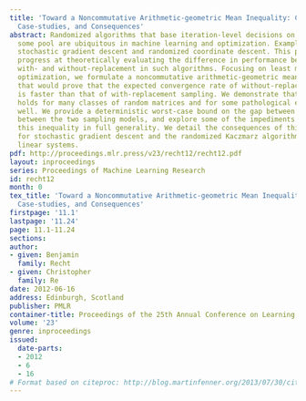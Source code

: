 ```yaml
---
title: 'Toward a Noncommutative Arithmetic-geometric Mean Inequality: Conjectures,
  Case-studies, and Consequences'
abstract: Randomized algorithms that base iteration-level decisions on samples from
  some pool are ubiquitous in machine learning and optimization. Examples include
  stochastic gradient descent and randomized coordinate descent. This paper makes
  progress at theoretically evaluating the difference in performance between sampling
  with- and without-replacement in such algorithms. Focusing on least means squares
  optimization, we formulate a noncommutative arithmetic-geometric mean inequality
  that would prove that the expected convergence rate of without-replacement sampling
  is faster than that of with-replacement sampling. We demonstrate that this inequality
  holds for many classes of random matrices and for some pathological examples as
  well. We provide a deterministic worst-case bound on the gap between the discrepancy
  between the two sampling models, and explore some of the impediments to proving
  this inequality in full generality. We detail the consequences of this inequality
  for stochastic gradient descent and the randomized Kaczmarz algorithm for solving
  linear systems.
pdf: http://proceedings.mlr.press/v23/recht12/recht12.pdf
layout: inproceedings
series: Proceedings of Machine Learning Research
id: recht12
month: 0
tex_title: 'Toward a Noncommutative Arithmetic-geometric Mean Inequality: Conjectures,
  Case-studies, and Consequences'
firstpage: '11.1'
lastpage: '11.24'
page: 11.1-11.24
sections: 
author:
- given: Benjamin
  family: Recht
- given: Christopher
  family: Re
date: 2012-06-16
address: Edinburgh, Scotland
publisher: PMLR
container-title: Proceedings of the 25th Annual Conference on Learning Theory
volume: '23'
genre: inproceedings
issued:
  date-parts:
  - 2012
  - 6
  - 16
# Format based on citeproc: http://blog.martinfenner.org/2013/07/30/citeproc-yaml-for-bibliographies/
---
```

